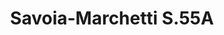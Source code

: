 ---
title: "Savoia-Marchetti S.55A"
price: "TBA" 
desc: "Maketa"
img_path: "/assets/img/DORAW72018.jpg"
brand: "N/A"
available: false
special_offer: false
new: false
soon: false
cat: "010000"
subcat: "012000"
subsubcat: "N/A"
sifra: "DORAW72018"
---